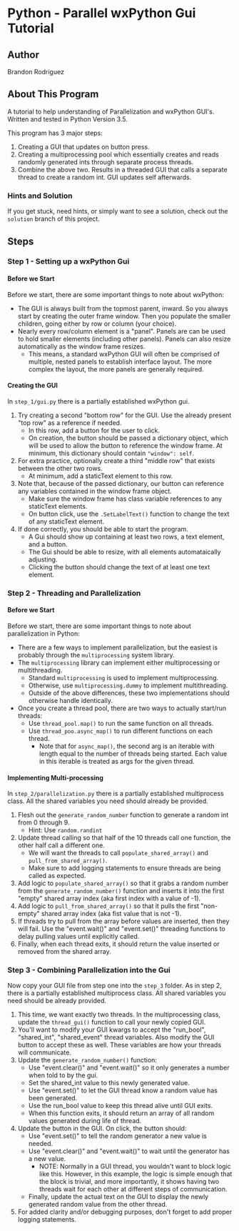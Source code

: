 
# Python - Parallel wxPython Gui Tutorial

## Author
Brandon Rodriguez

## About This Program
A tutorial to help understanding of Parallelization and wxPython GUI's. Written and tested in Python Version 3.5.

This program has 3 major steps:
1) Creating a GUI that updates on button press.
2) Creating a multiprocessing pool which essentially creates and reads randomly generated ints through separate process
threads.
3) Combine the above two. Results in a threaded GUI that calls a separate thread to create a random int. GUI updates
self afterwards.

### Hints and Solution
If you get stuck, need hints, or simply want to see a solution, check out the ``solution`` branch of this project.

## Steps

### Step 1 - Setting up a wxPython Gui

#### Before we Start
Before we start, there are some important things to note about wxPython:
* The GUI is always built from the topmost parent, inward. So you always start by creating the outer frame window. Then
you populate the smaller children, going either by row or column (your choice).
* Nearly every row/column element is a "panel". Panels are can be used to hold smaller elements (including other
panels). Panels can also resize automatically as the window frame resizes.
    * This means, a standard wxPython GUI will often be comprised of multiple, nested panels to establish interface
    layout. The more complex the layout, the more panels are generally required.

#### Creating the GUI
In ``step_1/gui.py`` there is a partially established wxPython gui.
1) Try creating a second "bottom row" for the GUI. Use the already present "top row" as a reference if needed.
    * In this row, add a button for the user to click.
    * On creation, the button should be passed a dictionary object, which will be used to allow the button to reference
    the window frame. At minimum, this dictionary should contain ``"window": self``.
2) For extra practice, optionally create a third "middle row" that exists between the other two rows.
    * At minimum, add a staticText element to this row.
3) Note that, because of the passed dictionary, our button can reference any variables contained in the window frame
object.
    * Make sure the window frame has class variable references to any staticText elements.
    * On button click, use the ``.SetLabelText()`` function to change the text of any staticText element.
4) If done correctly, you should be able to start the program.
    * A Gui should show up containing at least two rows, a text
    element, and a button.
    * The Gui should be able to resize, with all elements automataically adjusting.
    * Clicking the button should change the text of at least one text element.

### Step 2 - Threading and Parallelization

#### Before we Start
Before we start, there are some important things to note about parallelization in Python:
* There are a few ways to implement parallelization, but the easiest is probably through the ``multiprocessing`` system
library.
* The ``multiprocessing`` library can implement either multiprocessing or multithreading.
    * Standard ``multiprocessing`` is used to implement multiprocessing.
    * Otherwise, use ``multiprocessing.dummy`` to implement multithreading.
    * Outside of the above differences, these two implementations should otherwise handle identically.
* Once you create a thread pool, there are two ways to actually start/run threads:
    * Use ``thread_pool.map()`` to run the same function on all threads.
    * Use ``thread_poo.async_map()`` to run different functions on each thread.
        * Note that for ``async_map()``, the second arg is an iterable with length equal to the number of threads being
        started. Each value in this iterable is treated as args for the given thread.

#### Implementing Multi-processing
In ``step_2/parallelization.py`` there is a partially established multiprocess class. All the shared variables you need
should already be provided.
1) Flesh out the ``generate_random_number`` function to generate a random int from 0 through 9.
    * Hint: Use ``random.randint``
2) Update thread calling so that half of the 10 threads call one function, the other half call a different one.
    * We will want the threads to call ``populate_shared_array()`` and ``pull_from_shared_array()``.
    * Make sure to add logging statements to ensure threads are being called as expected.
3) Add logic to ``populate_shared_array()`` so that it grabs a random number from the ``generate_random_number()``
function and inserts it into the first "empty" shared array index (aka first index with a value of -1).
4) Add logic to ``pull_from_shared_array()`` so that it pulls the first "non-empty" shared array index (aka fist value
that is not -1).
5) If threads try to pull from the array before values are inserted, then they will fail. Use the "event.wait()" and
"event.set()" threading functions to delay pulling values until explicitly called.
6) Finally, when each thread exits, it should return the value inserted or removed from the shared array.

### Step 3 - Combining Parallelization into the Gui
Now copy your GUI file from step one into the ``step_3`` folder. As in step 2, there is a partially established
multiprocess class. All shared variables you need should be already provided.
1) This time, we want exactly two threads. In the multiprocessing class, update the ``thread_gui()`` function to call
your newly copied GUI.
2) You'll want to modify your GUI kwargs to accept the "run_bool", "shared_int", "shared_event" thread variables. Also
modify the GUI button to accept these as well. These variables are how your threads will communicate.
3) Update the ``generate_random_number()`` function:
    * Use "event.clear()" and "event.wait()" so it only generates a number when told to by the gui.
    * Set the shared_int value to this newly generated value.
    * Use "event.set()" to let the GUI thread know a random value has been generated.
    * Use the run_bool value to keep this thread alive until GUI exits.
    * When this function exits, it should return an array of all random values generated during life of thread.
4) Update the button in the GUI. On click, the button should:
    * Use "event.set()" to tell the random generator a new value is needed.
    * Use "event.clear()" and "event.wait()" to wait until the generator has a new value.
        * NOTE: Normally in a GUI thread, you wouldn't want to block logic like this. However, in this example, the
        logic is simple enough that the block is trivial, and more importantly, it shows having two threads wait for
        each other at different steps of communication.
    * Finally, update the actual text on the GUI to display the newly generated random value from the other thread.
5) For added clarity and/or debugging purposes, don't forget to add proper logging statements.
